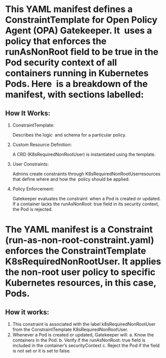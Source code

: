 # This YAML manifest defines a ConstraintTemplate for Open Policy Agent (OPA) Gatekeeper. It uses a policy that enforces the runAsNonRoot field to be true in the Pod security context of all containers running in Kubernetes Pods. Here is a breakdown of the manifest, with sections labelled:

## How It Works:

1) ConstraintTemplate: 

    Describes the logic and schema for a particular policy.

2) Custom Resource Definition:

    A CRD (K8sRequiredNonRootUser) is instantiated using the template.

3) User Constraints:

    Admins create constraints through K8sRequiredNonRootUserresources that define where and how the policy should be applied.

4) Policy Enforcement:

    Gatekeeper evaluates the constraint when a Pod is created or updated.
    If a container lacks the runAsNonRoot: true field in its security context, the Pod is rejected.     


# The YAML manifest is a Constraint (run-as-non-root-constraint.yaml) enforces the ConstraintTemplate K8sRequiredNonRootUser. It applies the non-root user policy to specific Kubernetes resources, in this case, Pods. 

## How it works:

1) This constraint is associated with the label k8sRequiredNonRootUser from the ConstraintTemplate K8sRequiredNonRootUser.
2) Whenever a Pod is created or updated, Gatekeeper will:
    a. Know the containers in the Pod.
    b. Verify if the runAsNonRoot: true field is included in the container’s securityContext
    c. Reject the Pod if the field is not set or it is set to false.
